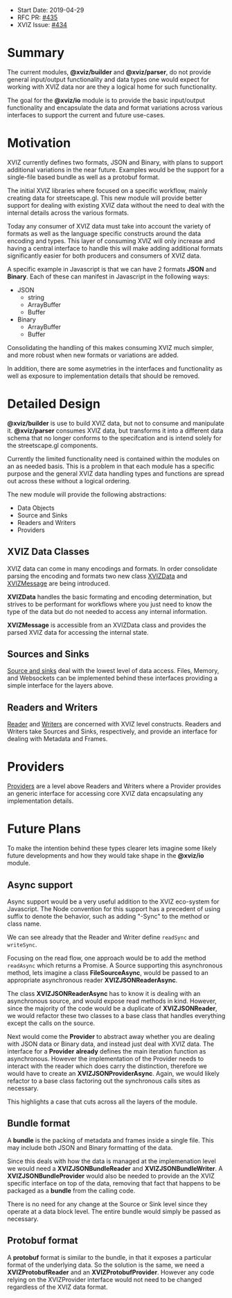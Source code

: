 - Start Date: 2019-04-29
- RFC PR: [#435](https://github.com/uber/xviz/pull/435)
- XVIZ Issue: [#434](https://github.com/uber/xviz/issues/434)

# Summary

The current modules, **@xviz/builder** and **@xviz/parser**, do not provide general input/output
functionality and data types one would expect for working with XVIZ data nor are they a logical home
for such functionality.

The goal for the **@xviz/io** module is to provide the basic input/output functionality and
encapsulate the data and format variations across various interfaces to support the current and
future use-cases.

# Motivation

XVIZ currently defines two formats, JSON and Binary, with plans to support additional variations in
the near future. Examples would be the support for a single-file based bundle as well as a protobuf
format.

The initial XVIZ libraries where focused on a specific workflow, mainly creating data for
streetscape.gl. This new module will provide better support for dealing with existing XVIZ data
without the need to deal with the internal details across the various formats.

Today any consumer of XVIZ data must take into account the variety of formats as well as the
language specific constructs around the data encoding and types. This layer of consuming XVIZ will
only increase and having a central interface to handle this will make adding additional formats
significantly easier for both producers and consumers of XVIZ data.

A specific example in Javascript is that we can have 2 formats **JSON** and **Binary**. Each of
these can manifest in Javascript in the following ways:

- JSON
  - string
  - ArrayBuffer
  - Buffer
- Binary
  - ArrayBuffer
  - Buffer

Consolidating the handling of this makes consuming XVIZ much simpler, and more robust when new
formats or variations are added.

In addition, there are some asymetries in the interfaces and functionality as well as exposure to
implementation details that should be removed.

# Detailed Design

**@xviz/builder** is use to build XVIZ data, but not to consume and manipulate it. **@xviz/parser**
consumes XVIZ data, but transforms it into a different data schema that no longer conforms to the
specifcation and is intend solely for the streetscape.gl components.

Currently the limited functionality need is contained within the modules on an as needed basis. This
is a problem in that each module has a specific purpose and the general XVIZ data handling types and
functions are spread out across these without a logical ordering.

The new module will provide the following abstractions:

- Data Objects
- Source and Sinks
- Readers and Writers
- Providers

## XVIZ Data Classes

XVIZ data can come in many encodings and formats. In order consolidate parsing the encoding and
formats two new class [XVIZData](/docs/api-reference/io/xviz-data.md) and
[XVIZMessage](/docs/api-reference/io/xviz-message.md) are being introduced.

**XVIZData** handles the basic formating and encoding determination, but strives to be performant
for workflows where you just need to know the type of the data but do not needed to access any
internal information.

**XVIZMessage** is accessible from an XVIZData class and provides the parsed XVIZ data for accessing
the internal state.

## Sources and Sinks

[Source and sinks](/docs/api-reference/io/overview-source-sink.md) deal with the lowest level of
data access. Files, Memory, and Websockets can be implemented behind these interfaces providing a
simple interface for the layers above.

## Readers and Writers

[Reader](/docs/api-reference/io/overview-writer.md) and
[Writers](/docs/api-reference/io/overview-reader.md) are concerned with XVIZ level constructs.
Readers and Writers take Sources and Sinks, respectively, and provide an interface for dealing with
Metadata and Frames.

# Providers

[Providers](/docs/api-reference/io/overview-provider.md) are a level above Readers and Writers where
a Provider provides an generic interface for accessing core XVIZ data encapsulating any
implementation details.

# Future Plans

To make the intention behind these types clearer lets imagine some likely future developments and
how they would take shape in the **@xviz/io** module.

## Async support

Async support would be a very useful addition to the XVIZ eco-system for Javascript. The Node
convention for this support has a precedent of using suffix to denote the behavior, such as adding
"-Sync" to the method or class name.

We can see already that the Reader and Writer define `readSync` and `writeSync`.

Focusing on the read flow, one approach would be to add the method `readAsync` which returns a
Promise. A Source supporting this asynchronous method, lets imagine a class **FileSourceAsync**,
would be passed to an appropriate asynchronous reader **XVIZJSONReaderAsync**.

The class **XVIZJSONReaderAsync** has to know it is dealing with an asynchronous source, and would
expose read methods in kind. However, since the majority of the code would be a duplicate of
**XVIZJSONReader**, we would refactor these two classes to a base class that handles everything
except the calls on the source.

Next would come the **Provider** to abstract away whether you are dealing with JSON data or Binary
data, and instead just deal with XVIZ data. The interface for a **Provider** **already** defines the
main iteration function as asynchronous. However the implementation of the Provider needs to
interact with the reader which does carry the distinction, therefore we would have to create an
**XVIZJSONProviderAsync**. Again, we would likely refactor to a base class factoring out the
synchronous calls sites as necessary.

This highlights a case that cuts across all the layers of the module.

## Bundle format

A **bundle** is the packing of metadata and frames inside a single file. This may include both JSON
and Binary formatting of the data.

Since this deals with how the data is managed at the implemenation level we would need a
**XVIZJSONBundleReader** and **XVIZJSONBundleWriter**. A **XVIZJSONBundleProvider** would also be
needed to provide an the XVIZ specific interface on top of the data, removing that fact that happens
to be packaged as a **bundle** from the calling code.

There is no need for any change at the Source or Sink level since they operate at a data block
level. The entire bundle would simply be passed as necessary.

## Protobuf format

A **protobuf** format is similar to the bundle, in that it exposes a particular format of the
underlying data. So the solution is the same, we need a **XVIZProtobufReader** and an
**XVIZProtobufProvider**. However any code relying on the XVIZProvider interface would not need to
be changed regardless of the XVIZ data format.
